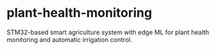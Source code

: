 # plant-health-monitoring
STM32-based smart agriculture system with edge ML for plant health monitoring and automatic irrigation control.
